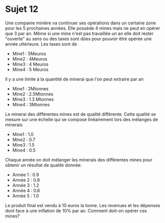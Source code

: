 # Sujet 12

Une companie minière va continuer ses opérations dans un certaine zone pour les 5 prochaines années.
Elle possède 4 mines mais ne peut en opérer que 3 par an.
Même si une mine n'est pas travaillée un an elle doit rester "ouverte" au sens ou des taxes sont dûes pour pouvoir être opérée une année ultérieure.
Les taxes sont de 
- Mine1 : 5Meuros
- Mine2 : 4Meuros
- Mine3 : 4 Meuros
- Mine4 : 5 Meuros

Il y a une limite à la quantité de minerai que l'on peut extraire par an

- Mine1 : 2Mtonnes
- Mine2 : 2.5Mtonnes
- Mine3 : 1.3 Mtonnes
- Mine4 : 3Mtonnes

Le minerai des différentes mines est de qualité différente.
Cette qualité se mesure sur une échelle qui se compose linéairement lors des mélanges de minerais

- Mine1 : 1.0
- Mine2 : 0.7
- Mine3 : 1.5
- Mine4 : 0.5


Chaque année on doit mélanger les minerais des différentes mines pour obtenir un résultat de qualité donnée:
- Année 1 : 0.9
- Année 2 : 0.8
- Année 3 : 1.2
- Année 4 : 0.6
- Année 5 : 1.0


Le produit final est vendu à 10 euros la tonne. 
Les revenues et les dépenses dont face à une inflation de 10% par an.
Comment doit-on opérer ces mines?
